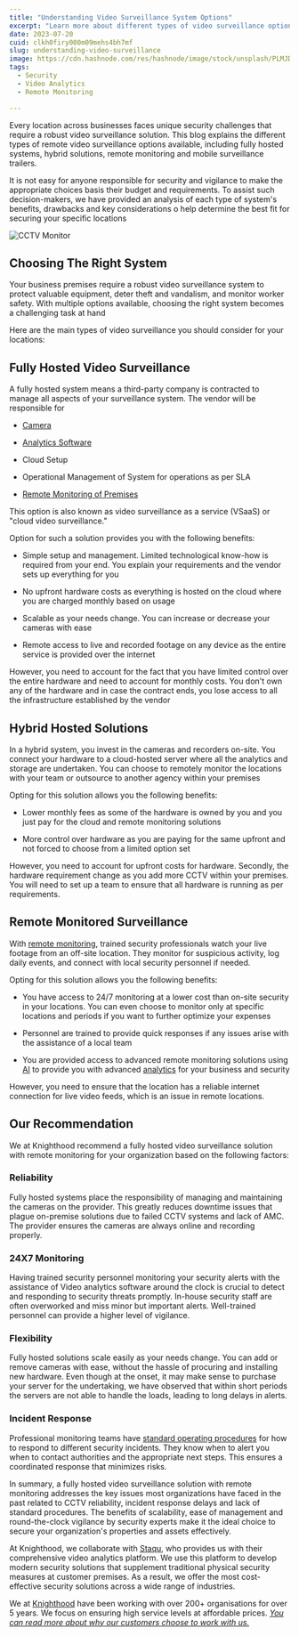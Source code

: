 ```yaml
---
title: "Understanding Video Surveillance System Options"
excerpt: "Learn more about different types of video surveillance options available to Businesses today. Connect with Knighthood to Know more"
date: 2023-07-20
cuid: clkh0firy000m09mehs4bh7mf
slug: understanding-video-surveillance
image: https://cdn.hashnode.com/res/hashnode/image/stock/unsplash/PLMJD95IN_0/upload/8924f5ce43e4d50f733b8de185e39977.jpeg
tags: 
  - Security
  - Video Analytics
  - Remote Monitoring

---
```


Every location across businesses faces unique security challenges that require a robust video surveillance solution. This blog explains the different types of remote video surveillance options available, including fully hosted systems, hybrid solutions, remote monitoring and mobile surveillance trailers.

It is not easy for anyone responsible for security and vigilance to make the appropriate choices basis their budget and requirements. To assist such decision-makers, we have provided an analysis of each type of system's benefits, drawbacks and key considerations o help determine the best fit for securing your specific locations

![CCTV Monitor](/cctv-monitor.jpg)

## Choosing The Right System

Your business premises require a robust video surveillance system to protect valuable equipment, deter theft and vandalism, and monitor worker safety. With multiple options available, choosing the right system becomes a challenging task at hand

Here are the main types of video surveillance you should consider for your locations:

## Fully Hosted Video Surveillance

A fully hosted system means a third-party company is contracted to manage all aspects of your surveillance system. The vendor will be responsible for

* [Camera](https://knighthood.co/services/security/ess/cctv)
    
* [Analytics Software](https://knighthood.co/services/security/ess/video_analytics)
    
* Cloud Setup
    
* Operational Management of System for operations as per SLA
    
* [Remote Monitoring of Premises](https://blog.knighthood.co/whyremotemonitoring)
    

This option is also known as video surveillance as a service (VSaaS) or "cloud video surveillance."

Option for such a solution provides you with the following benefits:

* Simple setup and management. Limited technological know-how is required from your end. You explain your requirements and the vendor sets up everything for you
    
* No upfront hardware costs as everything is hosted on the cloud where you are charged monthly based on usage
    
* Scalable as your needs change. You can increase or decrease your cameras with ease
    
* Remote access to live and recorded footage on any device as the entire service is provided over the internet
    

However, you need to account for the fact that you have limited control over the entire hardware and need to account for monthly costs. You don't own any of the hardware and in case the contract ends, you lose access to all the infrastructure established by the vendor

## Hybrid Hosted Solutions

In a hybrid system, you invest in the cameras and recorders on-site. You connect your hardware to a cloud-hosted server where all the analytics and storage are undertaken. You can choose to remotely monitor the locations with your team or outsource to another agency within your premises

Opting for this solution allows you the following benefits:

* Lower monthly fees as some of the hardware is owned by you and you just pay for the cloud and remote monitoring solutions
    
* More control over hardware as you are paying for the same upfront and not forced to choose from a limited option set
    

However, you need to account for upfront costs for hardware. Secondly, the hardware requirement change as you add more CCTV within your premises. You will need to set up a team to ensure that all hardware is running as per requirements.

## Remote Monitored Surveillance

With [remote monitoring](https://blog.knighthood.co/whyremotemonitoring), trained security professionals watch your live footage from an off-site location. They monitor for suspicious activity, log daily events, and connect with local security personnel if needed.

Opting for this solution allows you the following benefits:

* You have access to 24/7 monitoring at a lower cost than on-site security in your locations. You can even choose to monitor only at specific locations and periods if you want to further optimize your expenses
    
* Personnel are trained to provide quick responses if any issues arise with the assistance of a local team
    
* You are provided access to advanced remote monitoring solutions using [AI](https://blog.knighthood.co/ai-remote) to provide you with advanced [analytics](https://blog.knighthood.co/human-supervision-analytics) for your business and security
    

However, you need to ensure that the location has a reliable internet connection for live video feeds, which is an issue in remote locations.

## Our Recommendation

We at Knighthood recommend a fully hosted video surveillance solution with remote monitoring for your organization based on the following factors:

### Reliability

Fully hosted systems place the responsibility of managing and maintaining the cameras on the provider. This greatly reduces downtime issues that plague on-premise solutions due to failed CCTV systems and lack of AMC. The provider ensures the cameras are always online and recording properly.

### 24X7 Monitoring

Having trained security personnel monitoring your security alerts with the assistance of Video analytics software around the clock is crucial to detect and responding to security threats promptly. In-house security staff are often overworked and miss minor but important alerts. Well-trained personnel can provide a higher level of vigilance.

### Flexibility

Fully hosted solutions scale easily as your needs change. You can add or remove cameras with ease, without the hassle of procuring and installing new hardware. Even though at the onset, it may make sense to purchase your server for the undertaking, we have observed that within short periods the servers are not able to handle the loads, leading to long delays in alerts.

### Incident Response

Professional monitoring teams have [standard operating procedures](/security/intro) for how to respond to different security incidents. They know when to alert you when to contact authorities and the appropriate next steps. This ensures a coordinated response that minimizes risks.

In summary, a fully hosted video surveillance solution with remote monitoring addresses the key issues most organizations have faced in the past related to CCTV reliability, incident response delays and lack of standard procedures. The benefits of scalability, ease of management and round-the-clock vigilance by security experts make it the ideal choice to secure your organization's properties and assets effectively.

At Knighthood, we collaborate with [Staqu](https://www.staqu.com/), who provides us with their comprehensive video analytics platform. We use this platform to develop modern security solutions that supplement traditional physical security measures at customer premises. As a result, we offer the most cost-effective security solutions across a wide range of industries.

We at [Knighthood](http://knighthood.co) have been working with over 200+ organisations for over 5 years. We focus on ensuring high service levels at affordable prices. [*You can read more about why our customers choose to work with us.*](http://knighthood.co/whyus)
